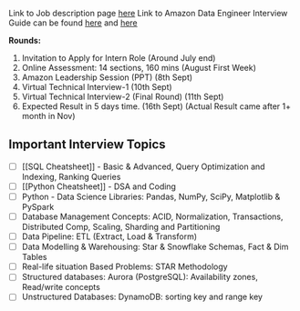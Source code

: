 Link to Job description page [here](https://www.amazon.jobs/en/jobs/2732288/data-engineer-i)
Link to Amazon Data Engineer Interview Guide can be found [here](https://prepfully.com/interview-guides/amazon-data-engineer) and [here](https://igotanoffer.com/blogs/tech/amazon-data-engineer-interview)

**Rounds:**
1. Invitation to Apply for Intern Role (Around July end)
2. Online Assessment: 14 sections, 160 mins (August First Week)
3. Amazon Leadership Session (PPT) (8th Sept)
4. Virtual Technical Interview-1 (10th Sept)
5. Virtual Technical Interview-2 (Final Round) (11th Sept)
6. Expected Result in 5 days time. (16th Sept) (Actual Result came after 1+ month in Nov)

## Important Interview Topics
- [ ] [[SQL Cheatsheet]] - Basic & Advanced, Query Optimization and Indexing, Ranking Queries
- [ ] [[Python Cheatsheet]] - DSA and Coding
- [ ] Python - Data Science Libraries: Pandas, NumPy, SciPy, Matplotlib & PySpark
- [ ] Database Management Concepts: ACID, Normalization, Transactions, Distributed Comp, Scaling, Sharding and Partitioning
- [ ] Data Pipeline: ETL (Extract, Load & Transform)
- [ ] Data Modelling & Warehousing: Star & Snowflake Schemas, Fact & Dim Tables
- [ ] Real-life situation Based Problems: STAR Methodology
- [ ] Structured databases: Aurora (PostgreSQL): Availability zones, Read/write concepts
- [ ] Unstructured Databases: DynamoDB: sorting key and range key